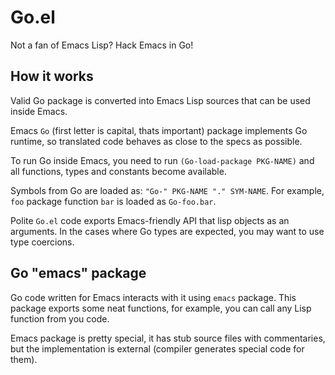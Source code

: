 # Go.el
Not a fan of Emacs Lisp? Hack Emacs in Go!

## How it works

Valid Go package is converted
into Emacs Lisp sources that can be used inside Emacs.

Emacs `Go` (first letter is capital, thats important) package
implements Go runtime, so translated code behaves as
close to the specs as possible.

To run Go inside Emacs, you need to run 
`(Go-load-package PKG-NAME)` and all functions,
types and constants become available.

Symbols from Go are loaded as: `"Go-" PKG-NAME "." SYM-NAME`.
For example, `foo` package function `bar` 
is loaded as `Go-foo.bar`.

Polite `Go.el` code exports Emacs-friendly API that lisp
objects as an arguments. In the cases where Go types are 
expected, you may want to use type coercions.

## Go "emacs" package

Go code written for Emacs interacts with it using `emacs` package.
This package exports some neat functions, for example, 
you can call any Lisp function from you code.

Emacs package is pretty special, it has stub source files
with commentaries, but the implementation is external 
(compiler generates special code for them).
